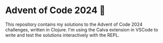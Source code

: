 # Advent of Code 2024 🎄

This repository contains my solutions to the Advent of Code 2024 challenges, written in Clojure. I'm using the Calva extension in VSCode to write and test the solutions interactively with the REPL.
